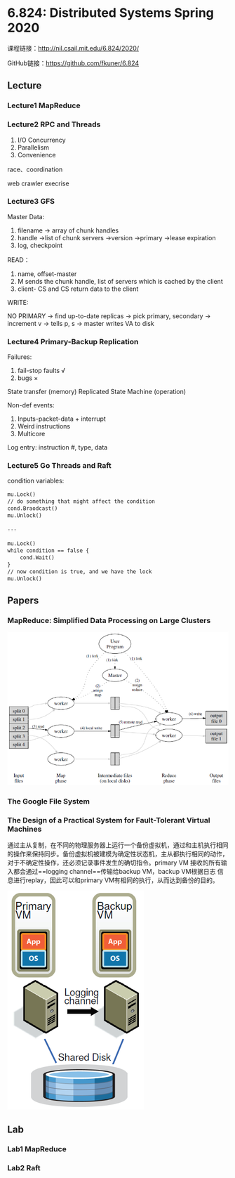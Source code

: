# 6.824: Distributed Systems Spring 2020
课程链接：http://nil.csail.mit.edu/6.824/2020/

GitHub链接：https://github.com/fkuner/6.824
## Lecture
### Lecture1 MapReduce
### Lecture2 RPC and Threads
1. I/O Concurrency
2. Parallelism
3. Convenience

race、coordination

web crawler execrise
### Lecture3 GFS

Master Data:
1. filename -> array of chunk handles
2. handle ->list of chunk servers
   ->version
   ->primary
   ->lease expiration
3. log, checkpoint

READ：
1. name, offset-master
2. M sends the chunk handle, list of servers which is cached by the client
3. client- CS and CS return data to the client

WRITE:

NO PRIMARY -> find up-to-date replicas -> pick primary, secondary -> increment v -> tells p, s -> master writes VA to disk

### Lecture4 Primary-Backup Replication

Failures:
1. fail-stop faults √
2. bugs ×

State transfer (memory)
Replicated State Machine (operation)

Non-def events:

1. Inputs-packet-data + interrupt
2. Weird instructions
3. Multicore

Log entry: instruction #, type, data

### Lecture5 Go Threads and Raft

condition variables:
```
mu.Lock()
// do something that might affect the condition
cond.Braodcast()
mu.Unlock()

---

mu.Lock()
while condition == false {
	cond.Wait()
}
// now condition is true, and we have the lock
mu.Unlock()
```

## Papers
### MapReduce: Simplified Data Processing on Large Clusters 
![](images/mapreduce.png)
### The Google File System 
### The Design of a Practical System for Fault-Tolerant Virtual Machines

通过主从复制，在不同的物理服务器上运行一个备份虚拟机，通过和主机执行相同的操作来保持同步。备份虚拟机被建模为确定性状态机，主从都执行相同的动作，
对于不确定性操作，还必须记录事件发生的确切指令。primary VM 接收的所有输入都会通过==logging channel==传输给backup VM，backup VM根据日志
信息进行replay，因此可以和primary VM有相同的执行，从而达到备份的目的。

![](images/vm-ft.png)
## Lab
### Lab1 MapReduce 
### Lab2 Raft 